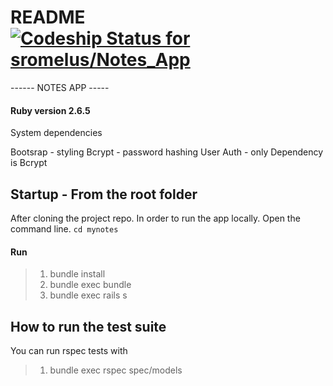 # README [![Codeship Status for sromelus/Notes_App](https://app.codeship.com/projects/ce6b552d-6e16-43c6-bc03-2f181bc00dcc/status?branch=master)](https://app.codeship.com/projects/444278)


------ NOTES APP -----


####  Ruby version 2.6.5

System dependencies

Bootsrap - styling
Bcrypt - password hashing
User Auth - only Dependency is Bcrypt

## Startup - From the root folder
After cloning the project repo.
In order to run the app locally. Open the command line.
`cd mynotes`

#### Run
>1. bundle install
>2. bundle exec bundle
>2. bundle exec rails s

## How to run the test suite

You can run rspec tests with

> 1. bundle exec rspec spec/models
